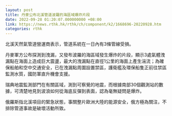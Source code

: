 ```yaml
---
layout: post
title: 丹麥公布北溪管道波羅的海區域爆炸片段
date: 2022-09-28 01:20:07.000000000 +08:00
link: https://news.rthk.hk/rthk/ch/component/k2/1668696-20220928.htm
categories: rthk
---
```


北溪天然氣管道營運商表示，管道系統在一日內有3條管線受損。

丹麥軍方公布探測到洩漏，又發布波羅的海區域發生爆炸的片段，顯示3處氣體洩漏點在海面上造成巨大震盪，最大的洩漏點在直徑1公里的海面上產生湍流；為確保船舶和空中交通安全，已在洩漏點周圍設置禁區，護衛艦及環保船隻正前往禁區監測水質，國防軍直升機會支援。

瑞典地震監測部門在有關區域，測到可察覺的地震，而根據南部30個觀測站的數據，可清楚地見到波浪如何從海底反彈到表面，認為毫無疑問是爆炸。

俄羅斯指北溪項目的緊急狀態，事關整片歐洲大陸的能源安全，俄方極為關注，不排除管道事故是破壞活動所致。
